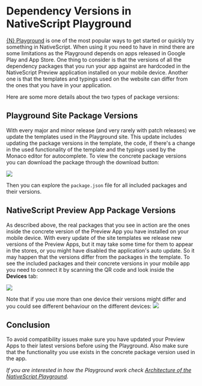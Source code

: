 # Dependency Versions in NativeScript Playground

[{N} Playground](https://play.nativescript.org) is one of the most popular ways to get started or quickly try something in NativeScript. When using it you need to have in mind there are some limitations as the Playground depends on apps released in Google Play and App Store. One thing to consider is that the versions of all the dependency packages that you run your app against are hardcoded in the NativeScript Preview application installed on your mobile device. Another one is that the templates and typings used on the website can differ from the ones that you have in your application.

Here are some more details about the two types of package versions:

## Playground Site Package Versions

With every major and minor release (and very rarely with patch releases) we update the templates used in the Playground site. This update includes updating the package versions in the template, the code, if there's a change in the used functionality of the template and the typings used by the Monaco editor for autocomplete. To view the concrete package versions you can download the package through the download button:

![](https://i.imgur.com/MMA5fiE.png)

Then you can explore the `package.json` file for all included packages and their versions.

## NativeScript Preview App Package Versions

As described above, the real packages that you see in action are the ones inside the concrete version of the Preview App you have installed on your mobile device. With every update of the site templates we release new versions of the Preview Apps, but it may take some time for them to appear in the stores, or you might have disabled the application's auto update. So it may happen that the versions differ from the packages in the template. To see the included packages and their concrete versions in your mobile app you need to connect it by scanning the QR code and look inside the **Devices** tab:

![](https://i.imgur.com/6U0N5Xf.png)

Note that if you use more than one device their versions might differ and you could see different behaviour on the different devices: ![](https://i.imgur.com/VScVgUk.png)

## Conclusion

To avoid compatibility issues make sure you have updated your Preview Apps to their latest versions before using the Playground. Also make sure that the functionality you use exists in the concrete package version used in the app.

*If you are interested in how the Playground work check [Architecture of the NativeScript Playground](https://www.nativescript.org/blog/architecture-of-the-nativescript-playground).*